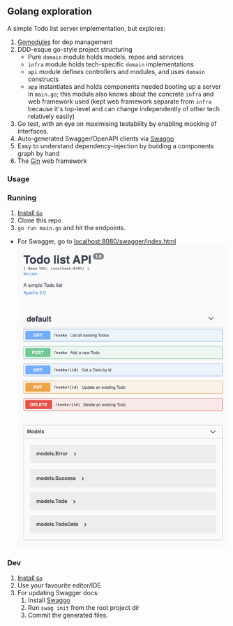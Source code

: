 ## Golang exploration

A simple Todo list server implementation, but explores:

1. [Gomodules](https://github.com/golang/go/wiki/Modules) for dep management
2. DDD-esque go-style project structuring
    - Pure `domain` module holds models, repos and services
    - `infra` module holds tech-specific `domain` implementations
    - `api` module defines controllers and modules, and uses `domain` constructs
    - `app` instantiates and holds components needed booting up a server in `main.go`; this module also knows about the 
      concrete `infra` and web framework used (kept web framework separate from `infra` because it's top-level and can change
      independently of other tech relatively easily)
3. Go test, with an eye on maximising testability by enabling mocking of interfaces.
4. Auto-generated Swagger/OpenAPI clients via [Swaggo](https://github.com/swaggo/swag)
5. Easy to understand dependency-injection by building a components graph by hand
6. The [Gin](https://gin-gonic.com) web framework


### Usage

### Running

1. [Install `Go`](https://golang.org/doc/install)
2. Clone this repo
3. `go run main.go` and hit the endpoints.
  - For Swagger, go to [localhost:8080/swagger/index.html](http://localhost:8080/swagger/index.html)
    ![Swagger](swagger.png)


### Dev

1. [Install `Go`](https://golang.org/doc/install)
2. Use your favourite editor/IDE
3. For updating Swagger docs:
    1. Install [Swaggo](https://github.com/swaggo/swag#getting-started)
    2. Run `swag init` from the root project dir
    3. Commit the generated files.